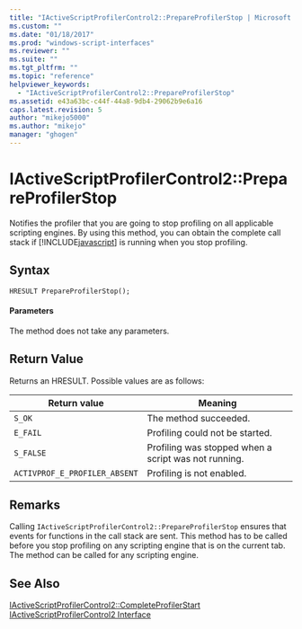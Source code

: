 ```yaml
---
title: "IActiveScriptProfilerControl2::PrepareProfilerStop | Microsoft Docs"
ms.custom: ""
ms.date: "01/18/2017"
ms.prod: "windows-script-interfaces"
ms.reviewer: ""
ms.suite: ""
ms.tgt_pltfrm: ""
ms.topic: "reference"
helpviewer_keywords: 
  - "IActiveScriptProfilerControl2::PrepareProfilerStop"
ms.assetid: e43a63bc-c44f-44a8-9db4-29062b9e6a16
caps.latest.revision: 5
author: "mikejo5000"
ms.author: "mikejo"
manager: "ghogen"
---
```

# IActiveScriptProfilerControl2::PrepareProfilerStop
Notifies the profiler that you are going to stop profiling on all applicable scripting engines. By using this method, you can obtain the complete call stack if [!INCLUDE[javascript](../../javascript/includes/javascript-md.md)] is running when you stop profiling.  
  
## Syntax  
  
```  
HRESULT PrepareProfilerStop();  
```  
  
#### Parameters  
 The method does not take any parameters.  
  
## Return Value  
 Returns an HRESULT. Possible values are as follows:  
  
|Return value|Meaning|  
|------------------|-------------|  
|`S_OK`|The method succeeded.|  
|`E_FAIL`|Profiling could not be started.|  
|`S_FALSE`|Profiling was stopped when a script was not running.|  
|`ACTIVPROF_E_PROFILER_ABSENT`|Profiling is not enabled.|  
  
## Remarks  
 Calling `IActiveScriptProfilerControl2::PrepareProfilerStop` ensures that events for functions in the call stack are sent. This method has to be called before you stop profiling on any scripting engine that is on the current tab. The method can be called for any scripting engine.  
  
## See Also  
 [IActiveScriptProfilerControl2::CompleteProfilerStart](../../winscript/reference/iactivescriptprofilercontrol2-completeprofilerstart.md)   
 [IActiveScriptProfilerControl2 Interface](../../winscript/reference/iactivescriptprofilercontrol2-interface.md)